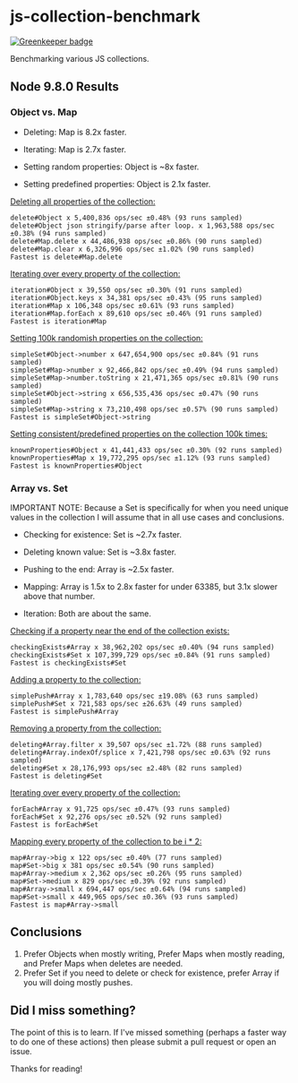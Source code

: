 # js-collection-benchmark

[![Greenkeeper badge](https://badges.greenkeeper.io/JustinDFuller/js-collection-benchmark.svg)](https://greenkeeper.io/)

Benchmarking various JS collections.

## Node 9.8.0 Results

### Object vs. Map

* Deleting: Map is 8.2x faster.
* Iterating: Map is 2.7x faster.

* Setting random properties: Object is ~8x faster.
* Setting predefined properties: Object is 2.1x faster.

[Deleting all properties of the collection:](./object/delete.js)
```shell
delete#Object x 5,400,836 ops/sec ±0.48% (93 runs sampled)
delete#Object json stringify/parse after loop. x 1,963,588 ops/sec ±0.38% (94 runs sampled)
delete#Map.delete x 44,486,938 ops/sec ±0.86% (90 runs sampled)
delete#Map.clear x 6,326,996 ops/sec ±1.02% (90 runs sampled)
Fastest is delete#Map.delete
```

[Iterating over every property of the collection:](./object/iteration.js)
```shell
iteration#Object x 39,550 ops/sec ±0.30% (91 runs sampled)
iteration#Object.keys x 34,381 ops/sec ±0.43% (95 runs sampled)
iteration#Map x 106,348 ops/sec ±0.61% (93 runs sampled)
iteration#Map.forEach x 89,610 ops/sec ±0.46% (91 runs sampled)
Fastest is iteration#Map
```

[Setting 100k randomish properties on the collection:](./object/simple-set.js)
```shell
simpleSet#Object->number x 647,654,900 ops/sec ±0.84% (91 runs sampled)
simpleSet#Map->number x 92,466,842 ops/sec ±0.49% (94 runs sampled)
simpleSet#Map->number.toString x 21,471,365 ops/sec ±0.81% (90 runs sampled)
simpleSet#Object->string x 656,535,436 ops/sec ±0.47% (90 runs sampled)
simpleSet#Map->string x 73,210,498 ops/sec ±0.57% (90 runs sampled)
Fastest is simpleSet#Object->string
```

[Setting consistent/predefined properties on the collection 100k times:](./object/known-properties.js)
```shell
knownProperties#Object x 41,441,433 ops/sec ±0.30% (92 runs sampled)
knownProperties#Map x 19,772,295 ops/sec ±1.12% (93 runs sampled)
Fastest is knownProperties#Object
```

### Array vs. Set

IMPORTANT NOTE: Because a Set is specifically for when you need unique values in the collection I will assume that in all use cases and conclusions.

* Checking for existence: Set is ~2.7x faster.
* Deleting known value: Set is ~3.8x faster.

* Pushing to the end: Array is ~2.5x faster.

* Mapping: Array is 1.5x to 2.8x faster for under 63385, but 3.1x slower above that number.

* Iteration: Both are about the same.

[Checking if a property near the end of the collection exists:](./array/checking-exists.js)
```shell
checkingExists#Array x 38,962,202 ops/sec ±0.40% (94 runs sampled)
checkingExists#Set x 107,399,729 ops/sec ±0.84% (91 runs sampled)
Fastest is checkingExists#Set
```

[Adding a property to the collection:](./array/simple-push.js)
```shell
simplePush#Array x 1,783,640 ops/sec ±19.08% (63 runs sampled)
simplePush#Set x 721,583 ops/sec ±26.63% (49 runs sampled)
Fastest is simplePush#Array
```

[Removing a property from the collection:](./array/deleting.js)
```shell
deleting#Array.filter x 39,507 ops/sec ±1.72% (88 runs sampled)
deleting#Array.indexOf/splice x 7,421,798 ops/sec ±0.63% (92 runs sampled)
deleting#Set x 28,176,993 ops/sec ±2.48% (82 runs sampled)
Fastest is deleting#Set
```

[Iterating over every property of the collection:](./array/forEach.js)
```shell
forEach#Array x 91,725 ops/sec ±0.47% (93 runs sampled)
forEach#Set x 92,276 ops/sec ±0.52% (92 runs sampled)
Fastest is forEach#Set
```

[Mapping every property of the collection to be i * 2:](./array/mapping.js)
```shell
map#Array->big x 122 ops/sec ±0.40% (77 runs sampled)
map#Set->big x 381 ops/sec ±0.54% (90 runs sampled)
map#Array->medium x 2,362 ops/sec ±0.26% (95 runs sampled)
map#Set->medium x 829 ops/sec ±0.39% (92 runs sampled)
map#Array->small x 694,447 ops/sec ±0.64% (94 runs sampled)
map#Set->small x 449,965 ops/sec ±0.36% (93 runs sampled)
Fastest is map#Array->small
```

## Conclusions

1. Prefer Objects when mostly writing, Prefer Maps when mostly reading, and Prefer Maps when deletes are needed.
2. Prefer Set if you need to delete or check for existence, prefer Array if you will doing mostly pushes.

## Did I miss something?

The point of this is to learn. If I've missed something (perhaps a faster way to do one of these actions) then please submit a pull request or open an issue.

Thanks for reading!
